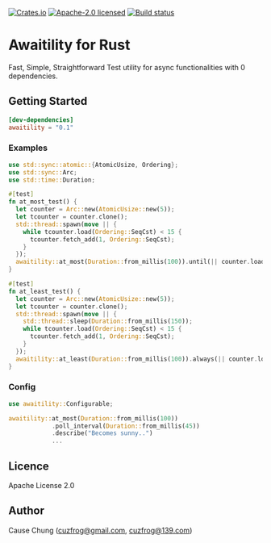 [![Crates.io][crates-badge]][crates-url]
[![Apache-2.0 licensed][license-badge]][license-url]
[![Build status][gh-actions-badge]][gh-actions-url]

[crates-badge]: https://img.shields.io/crates/v/awaitility.svg
[crates-url]: https://crates.io/crates/awaitility
[license-badge]: https://img.shields.io/badge/License-Apache%202.0-blue.svg
[license-url]: LICENSE
[gh-actions-badge]: https://github.com/cuzfrog/awaitility/workflows/CI/badge.svg
[gh-actions-url]: https://github.com/cuzfrog/awaitility/actions

# Awaitility for Rust

Fast, Simple, Straightforward Test utility for async functionalities with 0 dependencies.

## Getting Started

```toml
[dev-dependencies]
awaitility = "0.1"
```

### Examples

```rust
use std::sync::atomic::{AtomicUsize, Ordering};
use std::sync::Arc;
use std::time::Duration;

#[test]
fn at_most_test() {
  let counter = Arc::new(AtomicUsize::new(5));
  let tcounter = counter.clone();
  std::thread::spawn(move || {
    while tcounter.load(Ordering::SeqCst) < 15 {
      tcounter.fetch_add(1, Ordering::SeqCst);
    }
  });
  awaitility::at_most(Duration::from_millis(100)).until(|| counter.load(Ordering::SeqCst) > 10);
}

#[test]
fn at_least_test() {
  let counter = Arc::new(AtomicUsize::new(5));
  let tcounter = counter.clone();
  std::thread::spawn(move || {
    std::thread::sleep(Duration::from_millis(150));
    while tcounter.load(Ordering::SeqCst) < 15 {
      tcounter.fetch_add(1, Ordering::SeqCst);
    }
  });
  awaitility::at_least(Duration::from_millis(100)).always(|| counter.load(Ordering::SeqCst) < 10);
}
```

### Config

```rust
use awaitility::Configurable;

awaitility::at_most(Duration::from_millis(100))
            .poll_interval(Duration::from_millis(45))
            .describe("Becomes sunny..")
            ...
```

## Licence

Apache License 2.0

## Author

Cause Chung (cuzfrog@gmail.com, cuzfrog@139.com)
